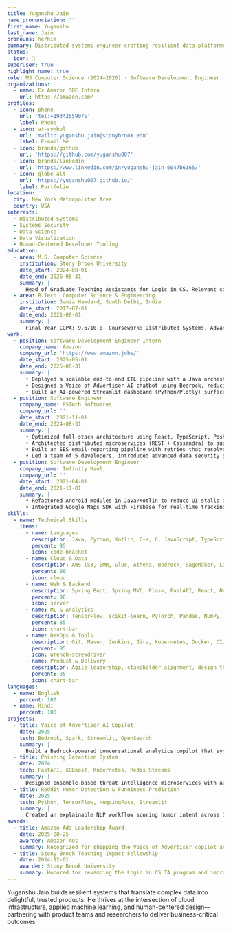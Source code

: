```yaml
---
title: Yuganshu Jain
name_pronunciation: ''
first_name: Yuganshu
last_name: Jain
pronouns: he/him
summary: Distributed systems engineer crafting resilient data platforms, ML copilots, and developer tooling that deliver measurable business impact. Community-driven builder and active Rotaract member focused on tech education and social impact.
status:
  icon: 🚀
superuser: true
highlight_name: true
role: MS Computer Science (2024–2026) · Software Development Engineer
organizations:
  - name: Ex Amazon SDE Intern
    url: https://amazon.com/
profiles:
  - icon: phone
    url: 'tel:+19342559075'
    label: Phone
  - icon: at-symbol
    url: 'mailto:yuganshu.jain@stonybrook.edu'
    label: E-mail Me
  - icon: brands/github
    url: 'https://github.com/yuganshu007'
  - icon: brands/linkedin
    url: 'https://www.linkedin.com/in/yuganshu-jain-6047b6165/'
  - icon: globe-alt
    url: 'https://yuganshu007.github.io/'
    label: Portfolio
location:
  city: New York Metropolitan Area
  country: USA
interests:
  - Distributed Systems
  - Systems Security
  - Data Science
  - Data Visualization
  - Human-Centered Developer Tooling
education:
  - area: M.S. Computer Science
    institution: Stony Brook University
    date_start: 2024-08-01
    date_end: 2026-05-31
    summary: |
      Head of Graduate Teaching Assistants for Logic in CS. Relevant coursework: Distributed Systems, Systems Security, Data Science, Data Visualization, HCI.
  - area: B.Tech. Computer Science & Engineering
    institution: Jamia Hamdard, South Delhi, India
    date_start: 2017-07-01
    date_end: 2021-08-01
    summary: |
      Final Year CGPA: 9.6/10.0. Coursework: Distributed Systems, Advanced Computer Architecture, Advanced DBMS, Operating Systems Lab, Compiler Design Lab, Advanced Java, Web Technology, Big Data.
work:
  - position: Software Development Engineer Intern
    company_name: Amazon
    company_url: 'https://www.amazon.jobs/'
    date_start: 2025-05-01
    date_end: 2025-08-31
    summary: |
      • Deployed a scalable end-to-end ETL pipeline with a Java orchestrator on EMR/Spark to process 1,000+ hours/day of call transcripts with retry logic, improving throughput and reliability.
      • Designed a Voice of Advertiser AI chatbot using Bedrock, reducing stakeholder review time from ~45 minutes to ~2 minutes by enabling fast distributed joins and curated datasets (P95 query latency < 2s).
      • Built an AI-powered Streamlit dashboard (Python/Plotly) surfaced to 500+ Ads stakeholders enabling 10x faster decisions and early budgeting degradation alerts; recognized by Ads leadership.
  - position: Software Engineer
    company_name: RSTech Softwares
    company_url: ''
    date_start: 2021-11-01
    date_end: 2024-08-31
    summary: |
      • Optimized full-stack architecture using React, TypeScript, PostgreSQL and Next.js, cutting page load times by 52% via caching and code-splitting.
      • Architected distributed microservices (REST + Cassandra) to support 2,500+ concurrent users and improved DB response times by 40%.
      • Built an SES email-reporting pipeline with retries that resolved 344 customer issues and improved SLA adherence.
      • Led a team of 5 developers, introduced advanced data security practices and mentoring to improve system reliability by ~25%.
  - position: Software Development Engineer
    company_name: Infinity Haul
    company_url: ''
    date_start: 2021-04-01
    date_end: 2021-11-01
    summary: |
      • Refactored Android modules in Java/Kotlin to reduce UI stalls and CPU usage, improving responsiveness by ~40%.
      • Integrated Google Maps SDK with Firebase for real-time tracking, lowering delivery times by ~20%.
skills:
  - name: Technical Skills
    items:
      - name: Languages
        description: Java, Python, Kotlin, C++, C, JavaScript, TypeScript, SQL, PL/SQL
        percent: 95
        icon: code-bracket
      - name: Cloud & Data
        description: AWS (S3, EMR, Glue, Athena, Bedrock, SageMaker, Lambda, CloudFormation, CloudWatch, IAM, QuickSight), Spark, Hadoop
        percent: 90
        icon: cloud
      - name: Web & Backend
        description: Spring Boot, Spring MVC, Flask, FastAPI, React, Next.js, Angular, Node, REST, GraphQL, Docker, Kubernetes
        percent: 90
        icon: server
      - name: ML & Analytics
        description: TensorFlow, scikit-learn, PyTorch, Pandas, NumPy, Plotly, OpenCV, MLflow
        percent: 85
        icon: chart-bar
      - name: DevOps & Tools
        description: Git, Maven, Jenkins, Jira, Kubernetes, Docker, CI/CD
        percent: 85
        icon: wrench-screwdriver
      - name: Product & Delivery
        description: Agile leadership, stakeholder alignment, design thinking, roadmap strategy
        percent: 85
        icon: chart-bar
languages:
  - name: English
    percent: 100
  - name: Hindi
    percent: 100
projects:
  - title: Voice of Advertiser AI Copilot
    date: 2025
    tech: Bedrock, Spark, Streamlit, OpenSearch
    summary: |
      Built a Bedrock-powered conversational analytics copilot that synthesizes campaign telemetry and sentiment data, delivering 45-minute workflows in under 2 minutes for 500+ Amazon Ads stakeholders.
  - title: Phishing Detection System
    date: 2024
    tech: FastAPI, XGBoost, Kubernetes, Redis Streams
    summary: |
      Designed ensemble-based threat intelligence microservices with autoscaling feature pipelines and 80ms p95 inference latency to protect fintech clients.
  - title: Reddit Humor Detection & Funniness Prediction
    date: 2025
    tech: Python, TensorFlow, HuggingFace, Streamlit
    summary: |
      Created an explainable NLP workflow scoring humor intent across 1M+ Reddit posts with ~86% accuracy and R² ≈ 0.87 for funniness forecasting.
awards:
  - title: Amazon Ads Leadership Award
    date: 2025-08-25
    awarder: Amazon Ads
    summary: Recognized for shipping the Voice of Advertiser copilot and reshaping advertiser insights workflows globally.
  - title: Stony Brook Teaching Impact Fellowship
    date: 2024-12-01
    awarder: Stony Brook University
    summary: Honored for revamping the Logic in CS TA program and improving student outcomes.
---
```


Yuganshu Jain builds resilient systems that translate complex data into delightful, trusted products. He thrives at the intersection of cloud infrastructure, applied machine learning, and human-centered design—partnering with product teams and researchers to deliver business-critical outcomes.
